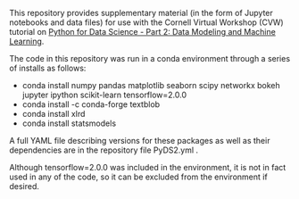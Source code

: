 This repository provides supplementary material (in the form of Jupyter notebooks and data files) for use with the Cornell Virtual Workshop (CVW) tutorial on <a href="https://cvw.cac.cornell.edu/PyDataSci2">Python for Data Science - Part 2: Data Modeling and Machine Learning</a>.


The code in this repository was run in a conda environment through a series of installs as follows:

* conda install numpy pandas matplotlib seaborn scipy networkx bokeh jupyter ipython scikit-learn tensorflow=2.0.0
* conda install -c conda-forge textblob
* conda install xlrd
* conda install statsmodels

A full YAML file describing versions for these packages as well as their dependencies are in the repository file PyDS2.yml .

Although tensorflow=2.0.0 was included in the environment, it is not in fact used in any of the code, so it can be excluded from the environment if desired.

